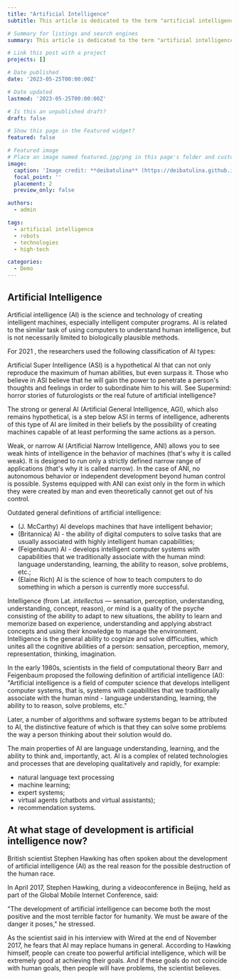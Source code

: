 ```yaml
---
title: "Artificial Intelligence"
subtitle: This article is dedicated to the term "artificial intelligence" and the level of its development in a modern world.

# Summary for listings and search engines
summary: This article is dedicated to the term "artificial intelligence" and the level of its development in a modern world.

# Link this post with a project
projects: []

# Date published
date: '2023-05-25T00:00:00Z'

# Date updated
lastmod: '2023-05-25T00:00:00Z'

# Is this an unpublished draft?
draft: false

# Show this page in the Featured widget?
featured: false

# Featured image
# Place an image named featured.jpg/png in this page's folder and customize its options here.
image:
  caption: 'Image credit: **deibatulina** (https://deibatulina.github.io)'
  focal_point: ''
  placement: 2
  preview_only: false

authors:
  - admin

tags:
  - artificial intelligence
  - robots
  - technologies
  - high-tech

categories:
  - Demo
---
```


## Artificial Intelligence

Artificial intelligence (AI) is the science and technology of creating intelligent machines, especially intelligent computer programs. AI is related to the similar task of using computers to understand human intelligence, but is not necessarily limited to biologically plausible methods. 
  
For 2021 , the researchers used the following classification of AI types:

Artificial Super Intelligence (ASI) is a hypothetical AI that can not only reproduce the maximum of human abilities, but even surpass it. Those who believe in ASI believe that he will gain the power to penetrate a person's thoughts and feelings in order to subordinate him to his will. See Supermind: horror stories of futurologists or the real future of artificial intelligence?

The strong or general AI (Artificial General Intelligence, AGI), which also remains hypothetical, is a step below ASI in terms of intelligence, adherents of this type of AI are limited in their beliefs by the possibility of creating machines capable of at least performing the same actions as a person.

Weak, or narrow AI (Artificial Narrow Intelligence, ANI) allows you to see weak hints of intelligence in the behavior of machines (that's why it is called weak). It is designed to run only a strictly defined narrow range of applications (that's why it is called narrow). In the case of ANI, no autonomous behavior or independent development beyond human control is possible. Systems equipped with ANI can exist only in the form in which they were created by man and even theoretically cannot get out of his control.

Outdated general definitions of artificial intelligence:

* (J. McCarthy) AI develops machines that have intelligent behavior;
* (Britannica) AI - the ability of digital computers to solve tasks that are usually associated with highly intelligent human capabilities;
* (Feigenbaum) AI - develops intelligent computer systems with capabilities that we traditionally associate with the human mind: language understanding, learning, the ability to reason, solve problems, etc.;
* (Elaine Rich) AI is the science of how to teach computers to do something in which a person is currently more successful.

Intelligence (from Lat. *intellectus* — sensation, perception, understanding, understanding, concept, reason), or mind is a quality of the psyche consisting of the ability to adapt to new situations, the ability to learn and memorize based on experience, understanding and applying abstract concepts and using their knowledge to manage the environment. Intelligence is the general ability to cognize and solve difficulties, which unites all the cognitive abilities of a person: sensation, perception, memory, representation, thinking, imagination.

In the early 1980s, scientists in the field of computational theory Barr and Feigenbaum proposed the following definition of artificial intelligence (AI):
"Artificial intelligence is a field of computer science that develops intelligent computer systems, that is, systems with capabilities that we traditionally associate with the human mind - language understanding, learning, the ability to to reason, solve problems, etc."

Later, a number of algorithms and software systems began to be attributed to AI, the distinctive feature of which is that they can solve some problems the way a person thinking about their solution would do.

The main properties of AI are language understanding, learning, and the ability to think and, importantly, act.
AI is a complex of related technologies and processes that are developing qualitatively and rapidly, for example:

- natural language text processing
- machine learning;
- expert systems;
- virtual agents (chatbots and virtual assistants);
- recommendation systems. 

## At what stage of development is artificial intelligence now?

British scientist Stephen Hawking has often spoken about the development of artificial intelligence (AI) as the real reason for the possible destruction of the human race.

In April 2017, Stephen Hawking, during a videoconference in Beijing, held as part of the Global Mobile Internet Conference, said:

"The development of artificial intelligence can become both the most positive and the most terrible factor for humanity. We must be aware of the danger it poses," he stressed. 

As the scientist said in his interview with Wired at the end of November 2017, he fears that AI may replace humans in general. According to Hawking himself, people can create too powerful artificial intelligence, which will be extremely good at achieving their goals. And if these goals do not coincide with human goals, then people will have problems, the scientist believes.

